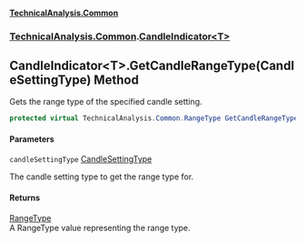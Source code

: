 #### [TechnicalAnalysis\.Common](Atypical.TechnicalAnalysis.Common.md 'Atypical\.TechnicalAnalysis\.Common')
### [TechnicalAnalysis\.Common](Atypical.TechnicalAnalysis.Common.md#TechnicalAnalysis.Common 'TechnicalAnalysis\.Common').[CandleIndicator&lt;T&gt;](CandleIndicator_T_.md 'TechnicalAnalysis\.Common\.CandleIndicator\<T\>')

## CandleIndicator\<T\>\.GetCandleRangeType\(CandleSettingType\) Method

Gets the range type of the specified candle setting\.

```csharp
protected virtual TechnicalAnalysis.Common.RangeType GetCandleRangeType(TechnicalAnalysis.Common.CandleSettingType candleSettingType);
```
#### Parameters

<a name='TechnicalAnalysis.Common.CandleIndicator_T_.GetCandleRangeType(TechnicalAnalysis.Common.CandleSettingType).candleSettingType'></a>

`candleSettingType` [CandleSettingType](CandleSettingType.md 'TechnicalAnalysis\.Common\.CandleSettingType')

The candle setting type to get the range type for\.

#### Returns
[RangeType](RangeType.md 'TechnicalAnalysis\.Common\.RangeType')  
A RangeType value representing the range type\.